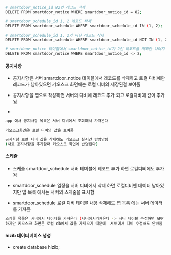 
```bash
# smartdoor_notice_id 82인 레코드 삭제
DELETE FROM smartdoor_notice WHERE smartdoor_notice_id = 82;

# smartdoor_schedule_id 1, 2 레코드 삭제
DELETE FROM smartdoor_schedule WHERE smartdoor_schedule_id IN (1, 2);

# smartdoor_schedule_id 1, 2가 아닌 레코드 삭제
DELETE FROM smartdoor_schedule WHERE smartdoor_schedule_id NOT IN (1, 2);

# smartdoor_notice 테이블에서 smartdoor_notice_id가 2인 레코드를 제외한 나머지 레코드를 삭제
DELETE FROM smartdoor_notice WHERE smartdoor_notice_id <> 2;

```
#### 공지사항

- 공지사항은 서버 smartdoor_notice 테이블에서 레코드를 삭제하고 로컬 디비에만 레코드가 남아있으면
키오스크 화면에는 로컬 디비의 저장된걸 보여줌

- 공지사항을 앱으로 작성하면 서버의 디비에 레코드 추가 되고 로컬디비에 값이 추가됨
- 
```bash
app 에서 공지사항 목록은 서버 디비에서 조회해서 가져온다

키오스크화면은 로컬 디비의 값을 보여줌

공지사항 로컬 디비 값을 삭제해도 키오스크 실시간 반영안됨
(새로 공지사항을 추가할때 키오스크 화면에 반영된다)
```

#### 스케줄

- 스케줄 smartdoor_schedule 서버 테이블에 레코드 추가 하면 로컬디비에도 추가됨

- smartdoor_schedule 일정을 서버 디비에서 삭제 하면 로컬디비엔 데이터 남아있지만
앱 목록 에서는 서버의 스케줄을 표시함

- smartdoor_schedule 로컬 디비 테이블 내용 삭제해도 앱 목록 에는 서버 데이터를 가져옴

```bash
스케줄 목록은 서버에서 데이터를 가져온다 (서버에서가져온다 -> 서버 테이블 수정하면 APP 목록내용 바뀜)
하지만 키오스크 화면은 로컬 db에서 값을 가져오기 때문에  서버에서 디비 수정해도 안바뀜
```

#### hizib 데이터베이스 생성
- create database hizib;


